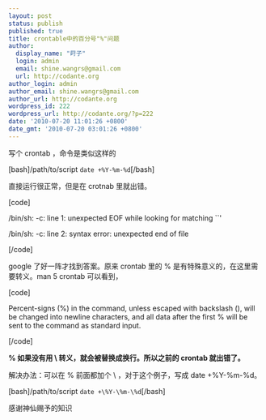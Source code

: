 ```yaml
---
layout: post
status: publish
published: true
title: crontable中的百分号"%"问题
author:
  display_name: "莳子"
  login: admin
  email: shine.wangrs@gmail.com
  url: http://codante.org
author_login: admin
author_email: shine.wangrs@gmail.com
author_url: http://codante.org
wordpress_id: 222
wordpress_url: http://codante.org/?p=222
date: '2010-07-20 11:01:26 +0800'
date_gmt: '2010-07-20 03:01:26 +0800'
---
```



写个 crontab ，命令是类似这样的

[bash]/path/to/script `date +%Y-%m-%d`[/bash]

直接运行很正常，但是在 crotnab 里就出错。

[code]  

/bin/sh: -c: line 1: unexpected EOF while looking for matching ``'  

/bin/sh: -c: line 2: syntax error: unexpected end of file  

[/code]

google 了好一阵才找到答案。原来 crontab 里的 % 是有特殊意义的，在这里需要转义。man 5 crontab 可以看到，

[code]  

Percent-signs (%) in the command, unless escaped with backslash (\), will be changed into newline characters, and all data after the first % will be sent to the command as standard input.  

[/code]

**% 如果没有用 \ 转义，就会被替换成换行。所以之前的 crontab 就出错了。**

解决办法：可以在 % 前面都加个 \ ，对于这个例子，写成 date +\%Y-\%m-\%d。

[bash]/path/to/script `date +\%Y-\%m-\%d`[/bash]

感谢神仙赐予的知识